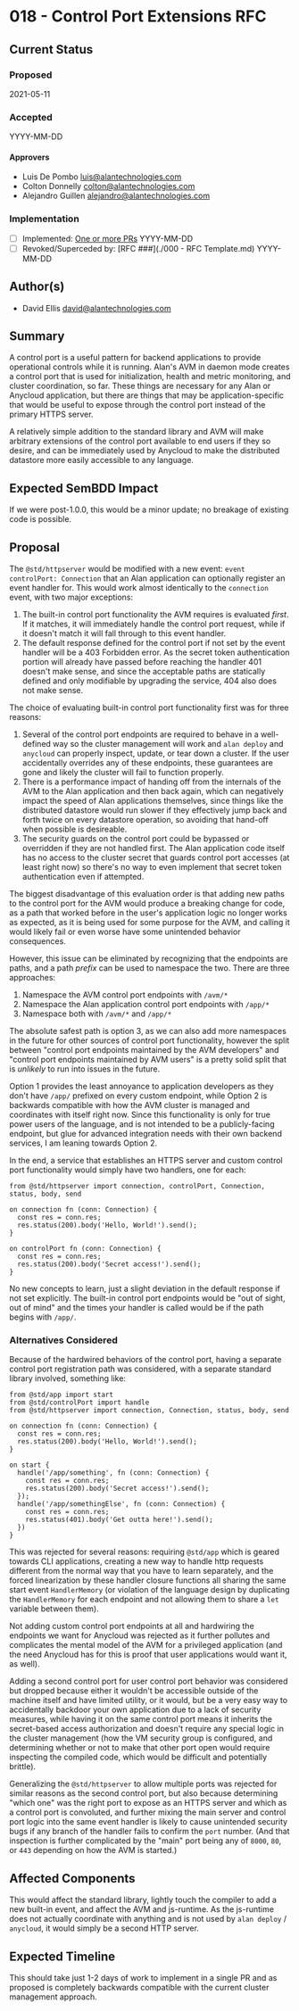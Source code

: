 # 018 - Control Port Extensions RFC

## Current Status

### Proposed

2021-05-11

### Accepted

YYYY-MM-DD

#### Approvers

- Luis De Pombo <luis@alantechnologies.com>
- Colton Donnelly <colton@alantechnologies.com>
- Alejandro Guillen <alejandro@alantechnologies.com>

### Implementation

- [ ] Implemented: [One or more PRs](https://github.com/alantech/alan/some-pr-link-here) YYYY-MM-DD
- [ ] Revoked/Superceded by: [RFC ###](./000 - RFC Template.md) YYYY-MM-DD

## Author(s)

- David Ellis <david@alantechnologies.com>

## Summary

A control port is a useful pattern for backend applications to provide operational controls while it is running. Alan's AVM in daemon mode creates a control port that is used for initialization, health and metric monitoring, and cluster coordination, so far. These things are necessary for any Alan or Anycloud application, but there are things that may be application-specific that would be useful to expose through the control port instead of the primary HTTPS server.

A relatively simple addition to the standard library and AVM will make arbitrary extensions of the control port available to end users if they so desire, and can be immediately used by Anycloud to make the distributed datastore more easily accessible to any language.

## Expected SemBDD Impact

If we were post-1.0.0, this would be a minor update; no breakage of existing code is possible.

## Proposal

The `@std/httpserver` would be modified with a new event: `event controlPort: Connection` that an Alan application can optionally register an event handler for. This would work almost identically to the `connection` event, with two major exceptions:

1. The built-in control port functionality the AVM requires is evaluated *first*. If it matches, it will immediately handle the control port request, while if it doesn't match it will fall through to this event handler.
2. The default response defined for the control port if not set by the event handler will be a 403 Forbidden error. As the secret token authentication portion will already have passed before reaching the handler 401 doesn't make sense, and since the acceptable paths are statically defined and only modifiable by upgrading the service, 404 also does not make sense.

The choice of evaluating built-in control port functionality first was for three reasons:

1. Several of the control port endpoints are required to behave in a well-defined way so the cluster management will work and `alan deploy` and `anycloud` can properly inspect, update, or tear down a cluster. If the user accidentally overrides any of these endpoints, these guarantees are gone and likely the cluster will fail to function properly.
2. There is a performance impact of handing off from the internals of the AVM to the Alan application and then back again, which can negatively impact the speed of Alan applications themselves, since things like the distributed datastore would run slower if they effectively jump back and forth twice on every datastore operation, so avoiding that hand-off when possible is desireable.
3. The security guards on the control port could be bypassed or overridden if they are not handled first. The Alan application code itself has no access to the cluster secret that guards control port accesses (at least right now) so there's no way to even implement that secret token authentication even if attempted.

The biggest disadvantage of this evaluation order is that adding new paths to the control port for the AVM would produce a breaking change for code, as a path that worked before in the user's application logic no longer works as expected, as it is being used for some purpose for the AVM, and calling it would likely fail or even worse have some unintended behavior consequences.

However, this issue can be eliminated by recognizing that the endpoints are paths, and a path *prefix* can be used to namespace the two. There are three approaches:

1. Namespace the AVM control port endpoints with `/avm/*`
2. Namespace the Alan application control port endpoints with `/app/*`
3. Namespace both with `/avm/*` and `/app/*`

The absolute safest path is option 3, as we can also add more namespaces in the future for other sources of control port functionality, however the split between "control port endpoints maintained by the AVM developers" and "control port endpoints maintained by AVM users" is a pretty solid split that is *unlikely* to run into issues in the future.

Option 1 provides the least annoyance to application developers as they don't have `/app/` prefixed on every custom endpoint, while Option 2 is backwards compatible with how the AVM cluster is managed and coordinates with itself right now. Since this functionality is only for true power users of the language, and is not intended to be a publicly-facing endpoint, but glue for advanced integration needs with their own backend services, I am leaning towards Option 2.

In the end, a service that establishes an HTTPS server and custom control port functionality would simply have two handlers, one for each:

```ln
from @std/httpserver import connection, controlPort, Connection, status, body, send

on connection fn (conn: Connection) {
  const res = conn.res;
  res.status(200).body('Hello, World!').send();
}

on controlPort fn (conn: Connection) {
  const res = conn.res;
  res.status(200).body('Secret access!').send();
}
```

No new concepts to learn, just a slight deviation in the default response if not set explicitly. The built-in control port endpoints would be "out of sight, out of mind" and the times your handler is called would be if the path begins with `/app/`.

### Alternatives Considered

Because of the hardwired behaviors of the control port, having a separate control port registration path was considered, with a separate standard library involved, something like:

```ln
from @std/app import start
from @std/controlPort import handle
from @std/httpserver import connection, Connection, status, body, send

on connection fn (conn: Connection) {
  const res = conn.res;
  res.status(200).body('Hello, World!').send();
}

on start {
  handle('/app/something', fn (conn: Connection) {
    const res = conn.res;
    res.status(200).body('Secret access!').send();
  });
  handle('/app/somethingElse', fn (conn: Connection) {
    const res = conn.res;
    res.status(401).body('Get outta here!').send();
  })
}
```

This was rejected for several reasons: requiring `@std/app` which is geared towards CLI applications, creating a new way to handle http requests different from the normal way that you have to learn separately, and the forced linearization by these handler closure functions all sharing the same start event `HandlerMemory` (or violation of the language design by duplicating the `HandlerMemory` for each endpoint and not allowing them to share a `let` variable between them).

Not adding custom control port endpoints at all and hardwiring the endpoints we want for Anycloud was rejected as it further pollutes and complicates the mental model of the AVM for a privileged application (and the need Anycloud has for this is proof that user applications would want it, as well).

Adding a second control port for user control port behavior was considered but dropped because either it wouldn't be accessible outside of the machine itself and have limited utility, or it would, but be a very easy way to accidentally backdoor your own application due to a lack of security measures, while having it on the same control port means it inherits the secret-based access authorization and doesn't require any special logic in the cluster management (how the VM security group is configured, and determining whether or not to make that other port open would require inspecting the compiled code, which would be difficult and potentially brittle).

Generalizing the `@std/httpserver` to allow multiple ports was rejected for similar reasons as the second control port, but also because determining "which one" was the right port to expose as an HTTPS server and which as a control port is convoluted, and further mixing the main server and control port logic into the same event handler is likely to cause unintended security bugs if any branch of the handler fails to confirm the `port` number. (And that inspection is further complicated by the "main" port being any of `8000`, `80`, or `443` depending on how the AVM is started.)

## Affected Components

This would affect the standard library, lightly touch the compiler to add a new built-in event, and affect the AVM and js-runtime. As the js-runtime does not actually coordinate with anything and is not used by `alan deploy` / `anycloud`, it would simply be a second HTTP server.

## Expected Timeline

This should take just 1-2 days of work to implement in a single PR and as proposed is completely backwards compatible with the current cluster management approach.
